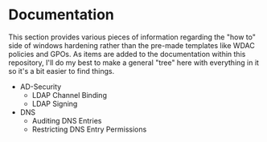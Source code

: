 # Documentation
This section provides various pieces of information regarding the
"how to" side of windows hardening rather than the pre-made templates
like WDAC policies and GPOs. As items are added to the documentation
within this repository, I'll do my best to make a general "tree" here
with everything in it so it's a bit easier to find things.

- AD-Security
    - LDAP Channel Binding
    - LDAP Signing
- DNS
    - Auditing DNS Entries
    - Restricting DNS Entry Permissions

